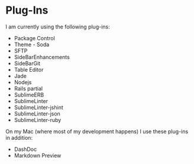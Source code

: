 Plug-Ins
========

I am currently using the following plug-ins:

- Package Control
- Theme - Soda
- SFTP
- SideBarEnhancements
- SideBarGit
- Table Editor
- Jade
- Nodejs
- Rails partial
- SublimeERB
- SublimeLinter
- SublimeLinter-jshint
- SublimeLinter-json
- SublimeLinter-ruby

On my Mac (where most of my development happens) I use these plug-ins in addition:

- DashDoc
- Markdown Preview
